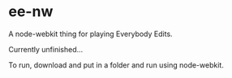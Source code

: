 ee-nw
=====

A node-webkit thing for playing Everybody Edits.

Currently unfinished...

To run, download and put in a folder and run using node-webkit.
